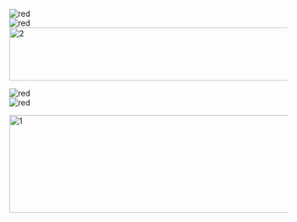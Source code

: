 ![red](https://github.com/user-attachments/assets/f3da2846-283b-4ccb-8cb0-e82b1cf06965)   
![red](https://github.com/user-attachments/assets/f3da2846-283b-4ccb-8cb0-e82b1cf06965)    
<img width="754" height="96" alt="2" src="https://github.com/user-attachments/assets/7d8586ee-4cb1-4cce-a08d-303089f3480f" />


![red](https://github.com/user-attachments/assets/f3da2846-283b-4ccb-8cb0-e82b1cf06965)    
![red](https://github.com/user-attachments/assets/f3da2846-283b-4ccb-8cb0-e82b1cf06965)

<img width="617" height="177" alt="1" src="https://github.com/user-attachments/assets/d9798a91-61a6-417e-8ebc-ed5520a417fe" />

